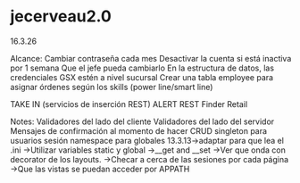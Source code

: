 # jecerveau2.0
16.3.26

Alcance:
Cambiar contraseña cada mes
Desactivar la cuenta si está inactiva por 1 semana
Que el jefe pueda cambiarlo
En la estructura de datos, las credenciales GSX estén a nivel sucursal
Crear una tabla employee para asignar órdenes según los skills (power line/smart line)

TAKE IN (servicios de inserción REST)
ALERT REST
Finder
Retail

Notes:
Validadores del lado del cliente
Validadores del lado del servidor
Mensajes de confirmación al momento de hacer CRUD
singleton para usuarios sesión
namespace para globales
13.3.13->adaptar para que lea el .ini
	->Utilizar variables static y global
	->__get and __set
	->Ver que onda con decorator de los layouts.
	->Checar a cerca de las sesiones por cada página
	->Que las vistas se puedan acceder por APPATH
